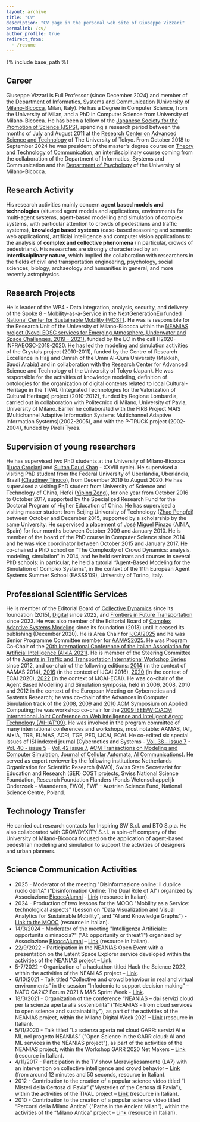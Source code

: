 ```yaml
---
layout: archive
title: "CV"
description: "CV page in the personal web site of Giuseppe Vizzari"
permalink: /cv/
author_profile: true
redirect_from:
  - /resume
---
```


{% include base_path %}

## Career

Giuseppe Vizzari is Full Professor (since December 2024) and member of the [Department of Informatics, Systems and Communication](https://www.disco.unimib.it/en) ([University of Milano-Bicocca](https://en.unimib.it/), Milan, Italy). He has a Degree in Computer Science, from the University of Milan, and a PhD in Computer Science from University of Milano-Bicocca. He has been a fellow of the [Japanese Society for the Promotion of Science (JSPS)](https://www.jsps.go.jp/english/), spending a research period between the months of July and August 2011 at the [Research Center on Advanced Science and Technology](https://www.rcast.u-tokyo.ac.jp/en/) of The University of Tokyo. From October 2018 to September 2024 he was president of the master's degree course on [Theory and Technology of Communication](https://en.unimib.it/graduate/theory-technology-communication), an interdisciplinary course coming from the collaboration of the Department of Informatics, Systems and Communication and the [Department of Psychology](https://psicologia.unimib.it/en) of the University of Milano-Bicocca.

## Research Activity

His research activities mainly concern __agent based models and technologies__ (situated agent models and applications, environments for multi-agent systems, agent-based modelling and simulation of complex systems, with particular attention to crowds of pedestrians and traffic systems), __knowledge based systems__ (case-based reasoning and semantic web applications), artificial intelligence and computer vision applications to the analysis of __complex and collective phenomena__ (in particular, crowds of pedestrians). His researches are strongly characterized by an __interdisciplinary nature__, which implied the collaboration with researchers in the fields of civil and transportation engineering, psychology, social sciences, biology, archaeology and humanities in general, and more recently astrophysics.

## Research Projects

He is leader of the WP4 - Data integration, analysis, security, and delivery of the Spoke 8 - Mobility-as-a-Service in the NextGenerationEu funded [National Center for Sustainable Mobility (MOST)](https://www.centronazionalemost.it/). He was is responsible for the Research Unit of the University of Milano-Bicocca within the [NEANIAS project (Novel EOSC services for Emerging Atmosphere, Underwater and Space Challenges, 2019 - 2021)](https://cordis.europa.eu/project/id/863448), funded by the EC in the call H2020-INFRAEOSC-2018-2020. He has led the modeling and simulation activities of the Crystals project (2010-2011), funded by the Centre of Research Excellence in Hajj and Omrah of the Umm Al-Qura University (Makkah, Saudi Arabia) and in collaboration with the Research Center for Advanced Science and Technology of the University of Tokyo (Japan). He was responsible for the activities of knowledge modeling, definition of ontologies for the organization of digital contents related to local Cultural-Heritage in the TIVAL (Integrated Technologies for the Valorization of Cultural Heritage) project (2010-2012), funded by Regione Lombardia, carried out in collaboration with Politecnico di Milano, University of Pavia, University of Milano. Earlier he collaborated with the FIRB Project MAIS (Multichannel Adaptive Information Systems Multichannel Adaptive Information Systems)(2002-2005), and with the P-TRUCK project (2002-2004), funded by Pirelli Tyres.

## Supervision of young researchers

He has supervised two PhD students at the University of Milano-Bicocca ([Luca Crociani](https://it.linkedin.com/in/luca-crociani-149045183/en) and [Sultan Daud Khan](https://nutech.edu.pk/academics/education-learning/nutech-school-of-information-technology/computer-science/faculty-cs/dr-sultan-daud-khan/) - XXVIII cycle). He supervised a visiting PhD student from the Federal University of Uberlândia, Uberlândia, Brazil [(Claudiney Tinoco](https://scholar.google.it/citations?user=h7Aucq4AAAAJ&hl=it&oi=ao)), from December 2019 to August 2020. He has supervised a visiting PhD student from University of Science and Technology of China, Hefei ([Yiping Zeng](https://www.scopus.com/authid/detail.uri?authorId=57193553660)), for one year from October 2016 to October 2017, supported by the Specialized Research Fund for the Doctoral Program of Higher Education of China. He has supervised a visiting master student from Beijing University of Technology ([Zhao Pengfei](https://www.researchgate.net/profile/Pengfei-Zhao-18)) between October and December 2015, supported by a scholarship by the same University. He supervised a placement of [José Miguel Pinazo](https://www.linkedin.com/in/josemiguelpinazo/?locale=en_US) (AINIA, Spain) for four months between October 2009 and January 2010. He is member of the board of the PhD course in Computer Science since 2014 and he was vice coordinator between October 2015 and January 2017. He co-chaired a PhD school on “The Complexity of Crowd Dynamics: analysis, modeling, simulation” in 2014, and he held seminars and courses in several PhD schools: in particular, he held a tutorial “Agent-Based Modeling for the Simulation of Complex Systems”, in the context of the 11th European Agent Systems Summer School (EASSS’09), University of Torino, Italy.

## Professional Scientific Services

He is member of the Editorial Board of [Collective Dynamics](https://collective-dynamics.eu/index.php/cod/index) since its foundation (2015), [Digital](https://www.mdpi.com/journal/digital) since 2022, and [Frontiers in Future Transportation](https://www.frontiersin.org/journals/future-transportation) since 2023. He was also member of the Editorial Board of [Complex Adaptive Systems Modeling](https://casmodeling.springeropen.com/) since its foundation (2013) until it ceased its publishing (December 2020). He is Area Chair for [IJCAI2025](https://2025.ijcai.org/) and he was Senior Programme Committee member for [AAMAS2025](https://aamas2025.org/). He was Program Co-Chair of the [20th International Conference of the Italian Association for Artificial Intelligence (AIxIA 2021)](https://aixia2021.disco.unimib.it/). He is member of the Steering Committee of the [Agents in Traffic and Transportation International Workshop Series](http://www.ia.urjc.es/ATT/) since 2012, and co-chair of the following editions: [2014](http://agents.fel.cvut.cz/att2014/) (in the context of AAMAS 2014), [2016](http://www.ia.urjc.es/att2016/) (in the context of IJCAI 2016), [2020](https://sites.google.com/unimib.it/att2020) (in the context of ECAI 2020), [2022](https://sites.google.com/unimib.it/att2022) (in the context of IJCAI-ECAI). He was co-chair of the Agent Based Modelling and Simulation symposia, held in 2006, 2008, 2010 and 2012 in the context of the European Meeting on Cybernetics and Systems Research; he was co-chair of the Advances in Computer Simulation track of the [2008](https://dl.acm.org/doi/proceedings/10.1145/1363686), [2009](https://dl.acm.org/doi/proceedings/10.1145/1529282) and [2010](https://dl.acm.org/doi/proceedings/10.1145/1774088) ACM Symposium on Applied Computing; he was workshop co-chair for the [2009 IEEE/WIC/ACM International Joint Conference on Web Intelligence and Intelligent Agent Technology (WI-IAT'09)](https://ieeexplore.ieee.org/xpl/tocresult.jsp?isnumber=5284931). He was involved in the program committee of many international conferences and workshops, most notable: AAMAS, IAT, AI*IA, TRB, EUMAS, ACRI, TGF, PED, IJCAI, ECAI. He co-edited six special issues of ISI indexed journal (Cybernetics and Systems - [Vol. 38 - issue 7](https://www.tandfonline.com/toc/ucbs20/38/7) - [Vol. 40 - issue 5](https://www.tandfonline.com/toc/ucbs20/40/5) - [Vol. 42 issue 7](https://www.tandfonline.com/toc/ucbs20/42/7), [ACM Transactions on Modeling and Computer Simulation](https://dl.acm.org/toc/tomacs/2016/26/3), [Journal of Cellular Automata](https://www.oldcitypublishing.com/journals/jca-home/jca-issue-contents/jca-volume-12-number-5-2017/), [AI Communications](https://content.iospress.com/journals/ai-communications/34/1)). He served as expert reviewer by the following institutions: Netherlands Organization for Scientific Research (NWO), Swiss State Secretariat for Education and Research (SER) COST projects, Swiss National Science Foundation, Research Foundation Flanders (Fonds Wetenschappelijk Onderzoek - Vlaanderen, FWO), FWF - Austrian Science Fund, National Science Centre, Poland.

## Technology Transfer

He carried out research contacts for Inspiring SW S.r.l. and BTO S.p.a. He also collaborated with CROWDYXITY S.r.l., a spin-off company of the University of Milano-Bicocca focused on the application of agent-based pedestrian modeling and simulation to support the activities of designers and urban planners.

## Science Communication Activities
- 2025 - Moderator of the meeting "Disinformazione online: il duplice ruolo dell’IA" ("Disinformation Online: The Dual Role of AI") organized by Associazione [BicoccAlumni](https://www.bicoccalumni.it/) - [Link](https://youtu.be/JZtLs7BFqCk?si=othSUTOsqOqvIUpP) (resource in Italian).
- 2024 - Production of two lessons for the MOOC "Mobility as a Service: technological aspects" (Lesson on "Data Visualization and Visual Analytics for Sustainable Mobility", and "AI and Knowledge Graphs") - 
[Link to the MOOC](https://lms.federica.eu/course/view.php?id=880) (resource in Italian).
- 14/3/2024 - Moderator of the meeting "Intelligenza Artificiale: opportunità o minaccia?" ("AI: opportunity or threat?") organized by Associazione [BicoccAlumni](https://www.bicoccalumni.it/) – [Link](https://youtu.be/p57sVh6AyW8?si=hBogckPt1oLzep3e) (resource in Italian).
- 22/9/2022 - Participation in the NEANIAS Open Event with a presentation on the Latent Space Explorer service developed within the activities of the NEANIAS project – [Link](https://www.neanias.eu/index.php/open-event/neanias-open-event).
- 5-7/2022 - Organization of a hackathon titled Hack the Science 2022, within the activities of the NEANIAS project – [Link](https://sites.google.com/unimib.it/hack-the-science-2022/challenges/hack-the-ux-of-neanias).
- 6/10/2021 - Talk titled “Collective and crowd behaviour in real and virtual environments” in the session “Infodemic to support decision making” – NATO CA2X2 Forum 2021 & M&S Sprint Week - [Link](https://www.mscoe.org/event/nato-ca2x2-forum-2021/).
- 18/3/2021 - Organization of the conference “NEANIAS – dai servizi cloud per la scienza aperta alla sostenibilità” ("NEANIAS - from cloud services to open science and sustainability"), as part of the activities of the NEANIAS project, within the Milano Digital Week 2021 – [Link](https://sites.google.com/unimib.it/neanias-mdw2021/home-page) (resource in Italian).
- 5/11/2020 - Talk titled “La scienza aperta nel cloud GARR: servizi AI e ML nel progetto NEANIAS” ("Open Science in the GARR cloud: AI and ML services in the NEANIAS project"), as part of the activities of the NEANIAS project, within the Workshop GARR 2020 Net Makers – [Link](https://www.eventi.garr.it/it/ws21/programma/speaker/670-giuseppe-vizzari) (resource in Italian).
- 4/11/2017 - Participation in the TV show Meravigliosamente (LA7) with an intervention on collective intelligence and crowd behavior – [Link](https://www.la7.it/meravigliosamente/rivedila7/meravigliosamente-puntata-04112017-04-11-2017-226154) (from around 12 minutes and 50 seconds, resource in Italian).
- 2012 - Contribution to the creation of a popular science video titled “I Misteri della Certosa di Pavia” ("Mysteries of the Certosa di Pavia"), within the activities of the TIVAL project – [Link](https://www.youtube.com/watch?v=1ymnQ16mqSQ) (resource in Italian).
- 2010 - Contribution to the creation of a popular science video titled “Percorsi della Milano Antica” ("Paths in the Ancient Milan"), within the activities of the “Milano Antica” project – [Link](https://www.youtube.com/watch?v=pzhVtTMW-eI&t=552s) (resource in Italian).
